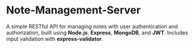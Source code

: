 # Note-Management-Server
A simple RESTful API for managing notes with user authentication and authorization, built using **Node.js**, **Express**, **MongoDB**, and **JWT**. Includes input validation with **express-validator**.
